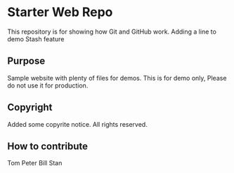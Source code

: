 # Starter Web Repo

This repository is for showing how Git and GitHub work.
Adding a line to demo Stash feature

## Purpose

Sample website with plenty of files for demos. This is for demo only, Please do not use it for production. 

## Copyright

Added some copyrite notice. All rights reserved.

## How to contribute
Tom
Peter
Bill
Stan
